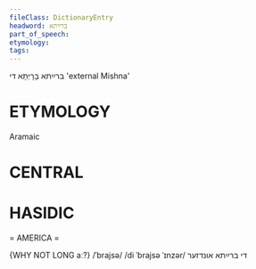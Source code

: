 ```yaml
---
fileClass: DictionaryEntry
headword: ברײַתא
part_of_speech: 
etymology: 
tags: 
---
```

ברײַתא
בָּרָיְתָא
די
'external Mishna'

ETYMOLOGY
===========
Aramaic

CENTRAL
========

HASIDIC
=======
= AMERICA = 

{WHY NOT LONG aː?}
/ˈbrajsə/
/di ˈbrajsə ˈɪnzər/ די ברײַתא אונדזער
